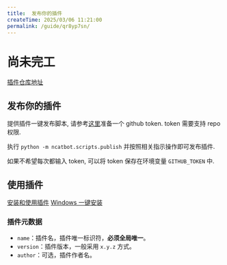 ```yaml
---
title:  发布你的插件
createTime: 2025/03/06 11:21:00
permalink: /guide/qr8yp7sn/
---
```


# 尚未完工

[插件仓库地址](https://github.com/ncatbot/NcatBot-Plugins)

## 发布你的插件

提供插件一键发布脚本, 请参考[这里](https://blog.csdn.net/chengwenyang/article/details/120060010)准备一个 github token. token 需要支持 repo 权限.

执行 `python -m ncatbot.scripts.publish` 并按照相关指示操作即可发布插件.

如果不希望每次都输入 token, 可以将 token 保存在环境变量 `GITHUB_TOKEN` 中.

## 使用插件

[安装和使用插件](../1.%20快速开始/3.%20安装和使用插件.md)
[Windows 一键安装](../1.%20快速开始/1.4%20Windows%20一键安装.md)

### 插件元数据

- `name`：插件名，插件唯一标识符，**必须全局唯一**。
- `version`：插件版本，一般采用 `x.y.z` 方式。
- `author`：可选，插件作者名。
